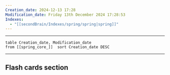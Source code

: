 ```yaml
---
Creation_date: 2024-12-13 17:28
Modification_date: Friday 13th December 2024 17:28:53
Indexes:
  - "[[secondBrain/Indexes/spring/spring|spring]]"
---
```


----



```dataview
table Creation_date, Modification_date
from [[spring_core_]]  sort Creation_date DESC
```























---
## Flash cards section
